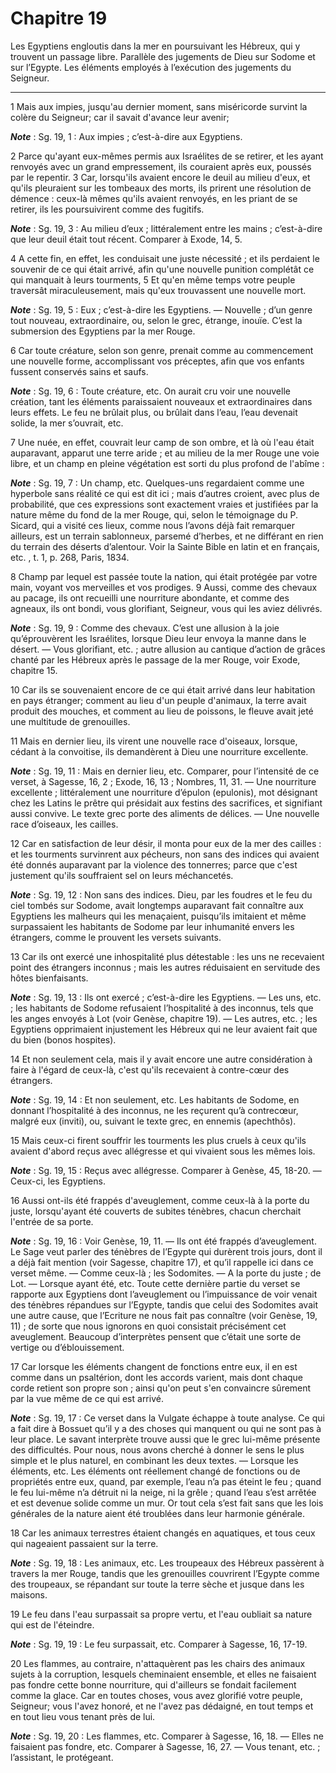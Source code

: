 # Chapitre 19

Les Egyptiens engloutis dans la mer en poursuivant les Hébreux, qui y trouvent un passage libre.
Parallèle des jugements de Dieu sur Sodome et sur l’Egypte.
Les éléments employés à l’exécution des jugements du Seigneur.

***

1 Mais aux impies, jusqu'au dernier moment, sans miséricorde survint la colère du Seigneur; car il savait d'avance leur avenir;

***Note*** :  Sg. 19, 1 : Aux impies ; c’est-à-dire aux Egyptiens.

2 Parce qu'ayant eux-mêmes permis aux Israélites de se retirer, et les ayant renvoyés avec un grand empressement, ils couraient après eux, poussés par le repentir. 3 Car, lorsqu'ils avaient encore le deuil au milieu d'eux, et qu'ils pleuraient sur les tombeaux des morts, ils prirent une résolution de démence : ceux-là mêmes qu'ils avaient renvoyés, en les priant de se retirer, ils les poursuivirent comme des fugitifs.

***Note*** :  Sg. 19, 3 : Au milieu d’eux ; littéralement entre les mains ; c’est-à-dire que leur deuil était tout récent. Comparer à Exode, 14, 5.

4 A cette fin, en effet, les conduisait une juste nécessité ; et ils perdaient le souvenir de ce qui était arrivé, afin qu'une nouvelle punition complétât ce qui manquait à leurs tourments, 5 Et qu'en même temps votre peuple traversât miraculeusement, mais qu'eux trouvassent une nouvelle mort.

***Note*** :  Sg. 19, 5 : Eux ; c’est-à-dire les Egyptiens. ― Nouvelle ; d’un genre tout nouveau, extraordinaire, ou, selon le grec, étrange, inouïe. C’est la submersion des Egyptiens par la mer Rouge.


6 Car toute créature, selon son genre, prenait comme au commencement une nouvelle forme, accomplissant vos préceptes, afin que vos enfants fussent conservés sains et saufs.

***Note*** :  Sg. 19, 6 : Toute créature, etc. On aurait cru voir une nouvelle création, tant les éléments paraissaient nouveaux et extraordinaires dans leurs effets. Le feu ne brûlait plus, ou brûlait dans l’eau, l’eau devenait solide, la mer s’ouvrait, etc.

7 Une nuée, en effet, couvrait leur camp de son ombre, et là où l'eau était auparavant, apparut une terre aride ; et au milieu de la mer Rouge une voie libre, et un champ en pleine végétation est sorti du plus profond de l'abîme :

***Note*** :  Sg. 19, 7 : Un champ, etc. Quelques-uns regardaient comme une hyperbole sans réalité ce qui est dit ici ; mais d’autres croient, avec plus de probabilité, que ces expressions sont exactement vraies et justifiées par la nature même du fond de la mer Rouge, qui, selon le témoignage du P. Sicard, qui a visité ces lieux, comme nous l’avons déjà fait remarquer ailleurs, est un terrain sablonneux, parsemé d’herbes, et ne différant en rien du terrain des déserts d’alentour. Voir la Sainte Bible en latin et en français, etc. , t. 1, p. 268, Paris, 1834.

8 Champ par lequel est passée toute la nation, qui était protégée par votre main, voyant vos merveilles et vos prodiges. 9 Aussi, comme des chevaux au pacage, ils ont recueilli une nourriture abondante, et comme des agneaux, ils ont bondi, vous glorifiant, Seigneur, vous qui les aviez délivrés.

***Note*** :  Sg. 19, 9 : Comme des chevaux. C’est une allusion à la joie qu’éprouvèrent les Israélites, lorsque Dieu leur envoya la manne dans le désert. ― Vous glorifiant, etc. ; autre allusion au cantique d’action de grâces chanté par les Hébreux après le passage de la mer Rouge, voir Exode, chapitre 15.

10 Car ils se souvenaient encore de ce qui était arrivé dans leur habitation en pays étranger; comment au lieu d'un peuple d'animaux, la terre avait produit des mouches, et comment au lieu de poissons, le fleuve avait jeté une multitude de grenouilles.


11 Mais en dernier lieu, ils virent une nouvelle race d'oiseaux, lorsque, cédant à la convoitise, ils demandèrent à Dieu une nourriture excellente.

***Note*** :  Sg. 19, 11 : Mais en dernier lieu, etc. Comparer, pour l’intensité de ce verset, à Sagesse, 16, 2 ; Exode, 16, 13 ; Nombres, 11, 31. ― Une nourriture excellente ; littéralement une nourriture d’épulon (epulonis), mot désignant chez les Latins le prêtre qui présidait aux festins des sacrifices, et signifiant aussi convive. Le texte grec porte des aliments de délices. ― Une nouvelle race d’oiseaux, les cailles.

12 Car en satisfaction de leur désir, il monta pour eux de la mer des cailles : et les tourments survinrent aux pécheurs, non sans des indices qui avaient été donnés auparavant par la violence des tonnerres; parce que c'est justement qu'ils souffraient sel on leurs méchancetés.

***Note*** :  Sg. 19, 12 : Non sans des indices. Dieu, par les foudres et le feu du ciel tombés sur Sodome, avait longtemps auparavant fait connaître aux Egyptiens les malheurs qui les menaçaient, puisqu’ils imitaient et même surpassaient les habitants de Sodome par leur inhumanité envers les étrangers, comme le prouvent les versets suivants.


13 Car ils ont exercé une inhospitalité plus détestable : les uns ne recevaient point des étrangers inconnus ; mais les autres réduisaient en servitude des hôtes bienfaisants.

***Note*** :  Sg. 19, 13 : Ils ont exercé ; c’est-à-dire les Egyptiens. ― Les uns, etc. ; les habitants de Sodome refusaient l’hospitalité à des inconnus, tels que les anges envoyés à Lot (voir Genèse, chapitre 19). ― Les autres, etc. ; les Egyptiens opprimaient injustement les Hébreux qui ne leur avaient fait que du bien (bonos hospites).

14 Et non seulement cela, mais il y avait encore une autre considération à faire à l'égard de ceux-là, c'est qu'ils recevaient à contre-cœur des étrangers.

***Note*** :  Sg. 19, 14 : Et non seulement, etc. Les habitants de Sodome, en donnant l’hospitalité à des inconnus, ne les reçurent qu’à contrecœur, malgré eux (inviti), ou, suivant le texte grec, en ennemis (apechthôs).

15 Mais ceux-ci firent souffrir les tourments les plus cruels à ceux qu'ils avaient d'abord reçus avec allégresse et qui vivaient sous les mêmes lois.

***Note*** :  Sg. 19, 15 : Reçus avec allégresse. Comparer à Genèse, 45, 18-20. ― Ceux-ci, les Egyptiens.

16 Aussi ont-ils été frappés d'aveuglement, comme ceux-là à la porte du juste, lorsqu'ayant été couverts de subites ténèbres, chacun cherchait l'entrée de sa porte.

***Note*** :  Sg. 19, 16 : Voir Genèse, 19, 11. ― Ils ont été frappés d’aveuglement. Le Sage veut parler des ténèbres de l’Egypte qui durèrent trois jours, dont il a déjà fait mention (voir Sagesse, chapitre 17), et qu’il rappelle ici dans ce verset même. ― Comme ceux-là ; les Sodomites. ― A la porte du juste ; de Lot. ― Lorsque ayant été, etc. Toute cette dernière partie du verset se rapporte aux Egyptiens dont l’aveuglement ou l’impuissance de voir venait des ténèbres répandues sur l’Egypte, tandis que celui des Sodomites avait une autre cause, que l’Ecriture ne nous fait pas connaître (voir Genèse, 19, 11) ; de sorte que nous ignorons en quoi consistait précisément cet aveuglement. Beaucoup d’interprètes pensent que c’était une sorte de vertige ou d’éblouissement.

17 Car lorsque les éléments changent de fonctions entre eux, il en est comme dans un psaltérion, dont les accords varient, mais dont chaque corde retient son propre son ; ainsi qu'on peut s'en convaincre sûrement par la vue même de ce qui est arrivé.

***Note*** :  Sg. 19, 17 : Ce verset dans la Vulgate échappe à toute analyse. Ce qui a fait dire à Bossuet qu’il y a des choses qui manquent ou qui ne sont pas à leur place. Le savant interprète trouve aussi que le grec lui-même présente des difficultés. Pour nous, nous avons cherché à donner le sens le plus simple et le plus naturel, en combinant les deux textes. ― Lorsque les éléments, etc. Les éléments ont réellement changé de fonctions ou de propriétés entre eux, quand, par exemple, l’eau n’a pas éteint le feu ; quand le feu lui-même n’a détruit ni la neige, ni la grêle ; quand l’eau s’est arrêtée et est devenue solide comme un mur. Or tout cela s’est fait sans que les lois générales de la nature aient été troublées dans leur harmonie générale.


18 Car les animaux terrestres étaient changés en aquatiques, et tous ceux qui nageaient passaient sur la terre.

***Note*** :  Sg. 19, 18 : Les animaux, etc. Les troupeaux des Hébreux passèrent à travers la mer Rouge, tandis que les grenouilles couvrirent l’Egypte comme des troupeaux, se répandant sur toute la terre sèche et jusque dans les maisons.

19 Le feu dans l'eau surpassait sa propre vertu, et l'eau oubliait sa nature qui est de l'éteindre.

***Note*** :  Sg. 19, 19 : Le feu surpassait, etc. Comparer à Sagesse, 16, 17-19.

20 Les flammes, au contraire, n'attaquèrent pas les chairs des animaux sujets à la corruption, lesquels cheminaient ensemble, et elles ne faisaient pas fondre cette bonne nourriture, qui d'ailleurs se fondait facilement comme la glace. Car en toutes choses, vous avez glorifié votre peuple, Seigneur; vous l'avez honoré, et ne l'avez pas dédaigné, en tout temps et en tout lieu vous tenant près de lui.

***Note*** :  Sg. 19, 20 : Les flammes, etc. Comparer à Sagesse, 16, 18. ― Elles ne faisaient pas fondre, etc. Comparer à Sagesse, 16, 27. ― Vous tenant, etc. ; l’assistant, le protégeant.
